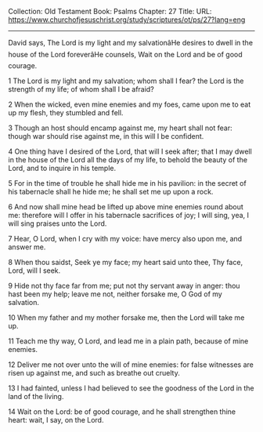 Collection: Old Testament
Book: Psalms
Chapter: 27
Title: 
URL: https://www.churchofjesuschrist.org/study/scriptures/ot/ps/27?lang=eng

---

David says, The Lord is my light and my salvationâHe desires to dwell in the house of the Lord foreverâHe counsels, Wait on the Lord and be of good courage.

1 The Lord is my light and my salvation; whom shall I fear? the Lord is the strength of my life; of whom shall I be afraid?

2 When the wicked, even mine enemies and my foes, came upon me to eat up my flesh, they stumbled and fell.

3 Though an host should encamp against me, my heart shall not fear: though war should rise against me, in this will I be confident.

4 One thing have I desired of the Lord, that will I seek after; that I may dwell in the house of the Lord all the days of my life, to behold the beauty of the Lord, and to inquire in his temple.

5 For in the time of trouble he shall hide me in his pavilion: in the secret of his tabernacle shall he hide me; he shall set me up upon a rock.

6 And now shall mine head be lifted up above mine enemies round about me: therefore will I offer in his tabernacle sacrifices of joy; I will sing, yea, I will sing praises unto the Lord.

7 Hear, O Lord, when I cry with my voice: have mercy also upon me, and answer me.

8 When thou saidst, Seek ye my face; my heart said unto thee, Thy face, Lord, will I seek.

9 Hide not thy face far from me; put not thy servant away in anger: thou hast been my help; leave me not, neither forsake me, O God of my salvation.

10 When my father and my mother forsake me, then the Lord will take me up.

11 Teach me thy way, O Lord, and lead me in a plain path, because of mine enemies.

12 Deliver me not over unto the will of mine enemies: for false witnesses are risen up against me, and such as breathe out cruelty.

13 I had fainted, unless I had believed to see the goodness of the Lord in the land of the living.

14 Wait on the Lord: be of good courage, and he shall strengthen thine heart: wait, I say, on the Lord.
